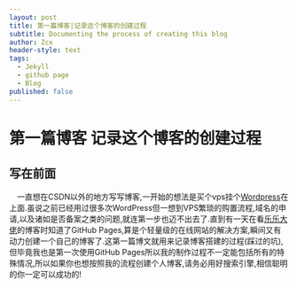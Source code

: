 ```yaml
---
layout: post
title: 第一篇博客|记录这个博客的创建过程
subtitle: Documenting the process of creating this blog
author: Zcx
header-style: text
tags:
  - Jekyll
  - github page
  - Blog
published: false
---
```


# 第一篇博客 记录这个博客的创建过程
## 写在前面
&ensp;&ensp;一直想在CSDN以外的地方写写博客,一开始的想法是买个vps挂个[Wordpress](https://wordpress.org/)在上面.虽说之前已经用过很多次WordPress但一想到VPS繁琐的购置流程,域名的申请,以及诸如是否备案之类的问题,就连第一步也迈不出去了.直到有一天在看[乐乐大佬](http://candycat1992.github.io/2017/05/29/update-blog/)的博客时知道了GitHub Pages,算是个轻量级的在线网站的解决方案,瞬间又有动力创建一个自己的博客了.这第一篇博文就用来记录博客搭建的过程(踩过的坑),但毕竟我也是第一次使用GitHub Pages所以我的制作过程不一定能包括所有的特殊情况,所以如果你也想按照我的流程创建个人博客,请务必用好搜索引擎,相信聪明的你一定可以成功的!
##


